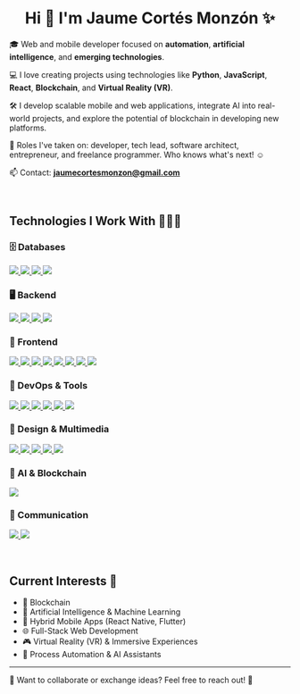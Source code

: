 <h1 align="center">Hi 👋 I'm Jaume Cortés Monzón ✨</h1> 

<p align="left">
🎓 Web and mobile developer focused on <strong>automation</strong>, <strong>artificial intelligence</strong>, and <strong>emerging technologies</strong>.

💻 I love creating projects using technologies like <strong>Python</strong>, <strong>JavaScript</strong>, <strong>React</strong>, <strong>Blockchain</strong>, and <strong>Virtual Reality (VR)</strong>.

🛠️ I develop scalable mobile and web applications, integrate AI into real-world projects, and explore the potential of blockchain in developing new platforms.

📝 Roles I've taken on: developer, tech lead, software architect, entrepreneur, and freelance programmer. Who knows what's next! ☺️

📫 Contact: **jaumecortesmonzon@gmail.com**
</p>

<br>

<h2>Technologies I Work With 👨🏻‍💻</h2>

<!-- 🗄️ Databases -->
<h3>🗄️ Databases</h3>
<p align="left">
  <a href="https://skillicons.dev,vscode&perline=4">
    <img src="https://skillicons.dev/icons?i=mongodb" />
    <img src="https://skillicons.dev/icons?i=mysql" />
    <img src="https://skillicons.dev/icons?i=firebase" />
    <img src="https://skillicons.dev/icons?i=postgres" />
  </a>
</p>

<!-- 🖥️ Backend -->
<h3>🖥️ Backend</h3>
<p align="left">
  <a href="https://skillicons.dev,vscode&perline=4">
    <img src="https://skillicons.dev/icons?i=python" />
    <img src="https://skillicons.dev/icons?i=nodejs" />
    <img src="https://skillicons.dev/icons?i=solidity" />
    <img src="https://skillicons.dev/icons?i=kotlin" />
  </a>
</p>

<!-- 🎨 Frontend -->
<h3>🎨 Frontend</h3>
<p align="left">
  <a href="https://skillicons.dev,vscode&perline=8">
    <img src="https://skillicons.dev/icons?i=html" />
    <img src="https://skillicons.dev/icons?i=css" />
    <img src="https://skillicons.dev/icons?i=js" />
    <img src="https://skillicons.dev/icons?i=ts" />
    <img src="https://skillicons.dev/icons?i=react" />
    <img src="https://skillicons.dev/icons?i=flutter" />
    <img src="https://skillicons.dev/icons?i=vue" />
    <img src="https://skillicons.dev/icons?i=c" />
  </a>
</p>

<!-- 🔧 DevOps & Tools -->
<h3>🔧 DevOps & Tools</h3>
<p align="left">
  <a href="https://skillicons.dev,vscode&perline=6">
    <img src="https://skillicons.dev/icons?i=docker" />
    <img src="https://skillicons.dev/icons?i=git" />
    <img src="https://skillicons.dev/icons?i=github" />
    <img src="https://skillicons.dev/icons?i=postman" />
    <img src="https://skillicons.dev/icons?i=linux" />
    <img src="https://skillicons.dev/icons?i=vscode" />
  </a>
</p>

<!-- 🎨 Design & Multimedia -->
<h3>🎨 Design & Multimedia</h3>
<p align="left">
  <a href="https://skillicons.dev,vscode&perline=4">
    <img src="https://skillicons.dev/icons?i=ps" />
    <img src="https://skillicons.dev/icons?i=pr" />
    <img src="https://skillicons.dev/icons?i=ai" />
    <img src="https://skillicons.dev/icons?i=figma" />
    <img src="https://skillicons.dev/icons?i=blender" />
  </a>
</p>

<!-- 🤖 AI & Blockchain -->
<h3>🤖 AI & Blockchain</h3>
<p align="left">
  <a href="https://skillicons.dev,vscode&perline=1">
    <img src="https://skillicons.dev/icons?i=tensorflow" />
  </a>
</p>

<!-- 📧 Communication -->
<h3>📧 Communication</h3>
<p align="left">
  <a href="https://skillicons.dev,vscode&perline=2">
    <img src="https://skillicons.dev/icons?i=gmail" />
    <img src="https://skillicons.dev/icons?i=linkedin" />
  </a>
</p>

<br>

<h2>Current Interests 🌟</h2>

- 🔗 Blockchain
- 🤖 Artificial Intelligence & Machine Learning
- 📱 Hybrid Mobile Apps (React Native, Flutter)
- 🌐 Full-Stack Web Development
- 🎮 Virtual Reality (VR) & Immersive Experiences
- 🚀 Process Automation & AI Assistants

---

💬 Want to collaborate or exchange ideas? Feel free to reach out! 🚀

